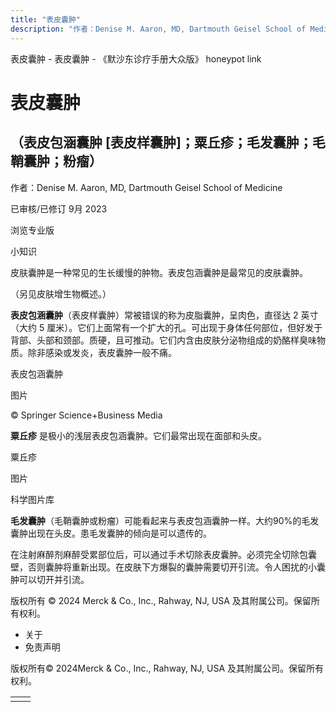 ```yaml
---
title: "表皮囊肿"
description: "作者：Denise M. Aaron, MD, Dartmouth Geisel School of Medicine"
---
```


﻿表皮囊肿 \- 表皮囊肿 \- 《默沙东诊疗手册大众版》 honeypot link

# 表皮囊肿

## （表皮包涵囊肿 \[表皮样囊肿\]；粟丘疹；毛发囊肿；毛鞘囊肿；粉瘤）

作者：Denise M. Aaron, MD, Dartmouth Geisel School of Medicine

已审核/已修订 9月 2023

浏览专业版

小知识

皮肤囊肿是一种常见的生长缓慢的肿物。表皮包涵囊肿是最常见的皮肤囊肿。

（另见皮肤增生物概述。）

**表皮包涵囊肿**（表皮样囊肿）常被错误的称为皮脂囊肿，呈肉色，直径达 2 英寸（大约 5 厘米）。它们上面常有一个扩大的孔。可出现于身体任何部位，但好发于背部、头部和颈部。质硬，且可推动。它们内含由皮肤分泌物组成的奶酪样臭味物质。除非感染或发炎，表皮囊肿一般不痛。

表皮包涵囊肿



图片

© Springer Science+Business Media

**粟丘疹** 是极小的浅层表皮包涵囊肿。它们最常出现在面部和头皮。

粟丘疹



图片

科学图片库

**毛发囊肿**（毛鞘囊肿或粉瘤）可能看起来与表皮包涵囊肿一样。大约90%的毛发囊肿出现在头皮。患毛发囊肿的倾向是可以遗传的。

在注射麻醉剂麻醉受累部位后，可以通过手术切除表皮囊肿。必须完全切除包囊壁，否则囊肿将重新出现。在皮肤下方爆裂的囊肿需要切开引流。令人困扰的小囊肿可以切开并引流。



版权所有 © 2024
Merck & Co., Inc., Rahway, NJ, USA 及其附属公司。保留所有权利。

- 关于
- 免责声明

版权所有© 2024Merck & Co., Inc., Rahway, NJ, USA 及其附属公司。保留所有权利。

|     |     |
| --- | --- |
|  |  |
